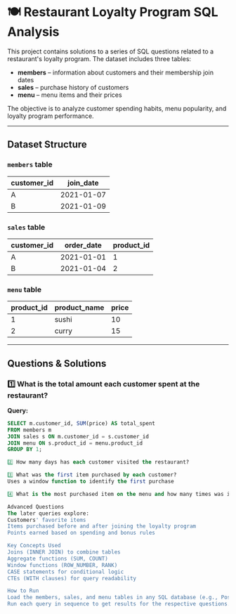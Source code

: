 # 🍽️ Restaurant Loyalty Program SQL Analysis  

This project contains solutions to a series of SQL questions related to a restaurant's loyalty program. The dataset includes three tables:  
- **members** – information about customers and their membership join dates  
- **sales** – purchase history of customers  
- **menu** – menu items and their prices  

The objective is to analyze customer spending habits, menu popularity, and loyalty program performance.

---

## **Dataset Structure**

### `members` table  
| customer_id | join_date  |
|-------------|------------|
| A           | 2021-01-07 |
| B           | 2021-01-09 |

### `sales` table  
| customer_id | order_date | product_id |
|-------------|------------|------------|
| A           | 2021-01-01 | 1          |
| B           | 2021-01-04 | 2          |

### `menu` table  
| product_id | product_name | price |
|------------|--------------|-------|
| 1          | sushi        | 10    |
| 2          | curry        | 15    |

---

## **Questions & Solutions**

### **1️⃣ What is the total amount each customer spent at the restaurant?**  
**Query:**  
```sql
SELECT m.customer_id, SUM(price) AS total_spent
FROM members m
JOIN sales s ON m.customer_id = s.customer_id
JOIN menu ON s.product_id = menu.product_id
GROUP BY 1;

2️⃣ How many days has each customer visited the restaurant?

3️⃣ What was the first item purchased by each customer?
Uses a window function to identify the first purchase

4️⃣ What is the most purchased item on the menu and how many times was it purchased?

Advanced Questions
The later queries explore:
Customers' favorite items
Items purchased before and after joining the loyalty program
Points earned based on spending and bonus rules

Key Concepts Used
Joins (INNER JOIN) to combine tables
Aggregate functions (SUM, COUNT)
Window functions (ROW_NUMBER, RANK)
CASE statements for conditional logic
CTEs (WITH clauses) for query readability

How to Run
Load the members, sales, and menu tables in any SQL database (e.g., PostgreSQL, MySQL, SQLite).
Run each query in sequence to get results for the respective questions.

